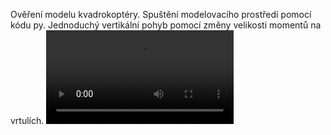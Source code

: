 Ověření modelu kvadrokoptéry. Spuštění modelovacího prostředí pomocí kódu py. 
Jednoduchý vertikální pohyb pomocí změny velikosti momentů na vrtulích.
![Video](test1.mp4)